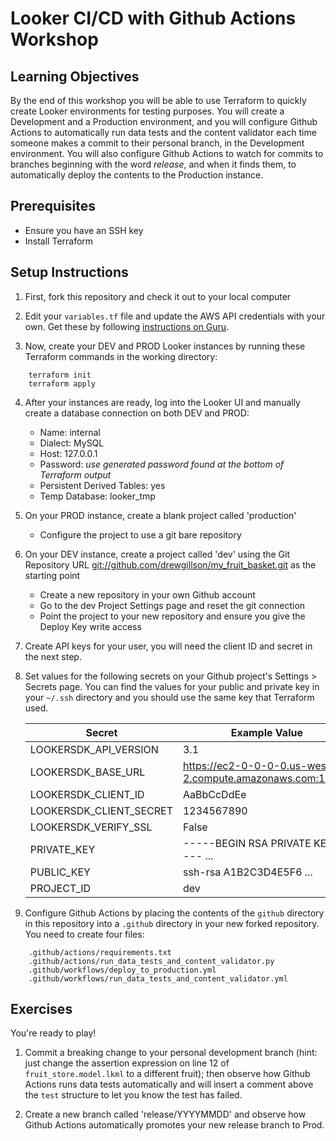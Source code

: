 # Looker CI/CD with Github Actions Workshop
## Learning Objectives
By the end of this workshop you will be able to use Terraform to quickly create Looker environments for testing purposes. You will create a Development and a Production environment, and you will configure Github Actions to automatically run data tests and the content validator each time someone makes a commit to their personal branch, in the Development environment. You will also configure Github Actions to watch for commits to branches beginning with the word _release_, and when it finds them, to automatically deploy the contents to the Production instance.

## Prerequisites
* Ensure you have an SSH key
* Install Terraform

## Setup Instructions
1. First, fork this repository and check it out to your local computer

2. Edit your `variables.tf` file and update the AWS API credentials with your own. Get these by following [instructions on Guru](https://app.getguru.com/card/iozzGyeT/Setup-for-AWS-API-Creds-Through-Lookery-SSO).

3. Now, create your DEV and PROD Looker instances by running these Terraform commands in the working directory:
```
    terraform init
    terraform apply
```

4. After your instances are ready, log into the Looker UI and manually create a database connection on both DEV and PROD:
    - Name: internal
    - Dialect: MySQL
    - Host: 127.0.0.1
    - Password: _use generated password found at the bottom of Terraform output_
    - Persistent Derived Tables: yes
    - Temp Database: looker_tmp

5. On your PROD instance, create a blank project called 'production'
    - Configure the project to use a git bare repository

6. On your DEV instance, create a project called 'dev' using the Git Repository URL [git://github.com/drewgillson/my_fruit_basket.git](https://github.com/drewgillson/my_fruit_basket) as the starting point
    - Create a new repository in your own Github account
    - Go to the dev Project Settings page and reset the git connection
    - Point the project to your new repository and ensure you give the Deploy Key write access

7. Create API keys for your user, you will need the client ID and secret in the next step.

8. Set values for the following secrets on your Github project's Settings > Secrets page. You can find the values for your public and private key in your `~/.ssh` directory and you should use the same key that Terraform used.

    | Secret                  | Example Value                                             |
    |-------------------------|-----------------------------------------------------------|
    | LOOKERSDK_API_VERSION   | 3.1                                                       |
    | LOOKERSDK_BASE_URL      | https://ec2-0-0-0-0.us-west-2.compute.amazonaws.com:19999 |
    | LOOKERSDK_CLIENT_ID     | AaBbCcDdEe                                                |
    | LOOKERSDK_CLIENT_SECRET | 1234567890                                                |
    | LOOKERSDK_VERIFY_SSL    | False                                                     |
    | PRIVATE_KEY             | -----BEGIN RSA PRIVATE KEY----- ...                       |
    | PUBLIC_KEY              | ssh-rsa A1B2C3D4E5F6 ...                                  |
    | PROJECT_ID              | dev                                                       |

9. Configure Github Actions by placing the contents of the `github` directory in this repository into a `.github` directory in your new forked repository. You need to create four files:
```
    .github/actions/requirements.txt
    .github/actions/run_data_tests_and_content_validator.py
    .github/workflows/deploy_to_production.yml
    .github/workflows/run_data_tests_and_content_validator.yml
```

## Exercises
You're ready to play!

1. Commit a breaking change to your personal development branch (hint: just change the assertion expression on line 12 of `fruit_store.model.lkml` to a different fruit); then observe how Github Actions runs data tests automatically and will insert a comment above the `test` structure to let you know the test has failed.

2. Create a new branch called 'release/YYYYMMDD' and observe how Github Actions automatically promotes your new release branch to Prod.